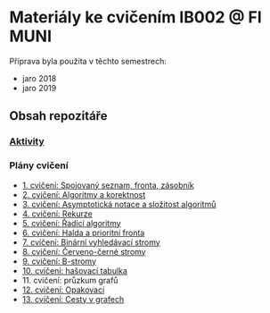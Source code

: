 # Materiály ke cvičením IB002 @ FI MUNI

Příprava byla použita v těchto semestrech:
 * jaro 2018
 * jaro 2019

## Obsah repozitáře

### [Aktivity](aktivity)

### Plány cvičení

 * [1. cvičení: Spojovaný seznam, fronta, zásobník](cv/1.md)
 * [2. cvičení: Algoritmy a korektnost](cv/2.md)
 * [3. cvičení: Asymptotická notace a složitost algoritmů](cv/3.md)
 * [4. cvičení: Rekurze](cv/4.md)
 * [5. cvičení: Řadicí algoritmy](cv/5.md)
 * [6. cvičení: Halda a prioritní fronta](cv/6.md)
 * [7. cvičení: Binární vyhledávací stromy](cv/7.md)
 * [8. cvičení: Červeno-černé stromy](cv/8.md)
 * [9. cvičení: B-stromy](cv/9.md)
 * [10. cvičení: hašovací tabulka](cv/10.md)
 * 11\. cvičení: průzkum grafů
 * [12. cvičení: Opakovací](cv/12.md)
 * [13. cvičení: Cesty v grafech](cv/13.md)
